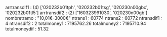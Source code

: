 arrtransdif1
: 
(4) ['020232b01tph', '020232b01tsg', '020230n00gbc', '020232b01tl5']
arrtransdif2
: 
(2) ['160323991030', '020230n00gb']
nombretramo
: 
"10,01€-3000€"
ntrans1
: 
60774
ntrans2
: 
60772
ntransdif1
: 
4
ntransdif2
: 
2
totalmoney1
: 
7195762.26
totalmoney2
: 
7195710.94
totalmoneydif
: 
51.32